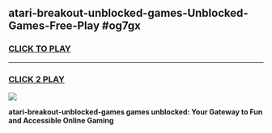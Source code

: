 
## atari-breakout-unblocked-games-Unblocked-Games-Free-Play #og7gx
<h3>
<a href="https://us.freeplayer.one?title=atari-breakout-unblocked-games&ref=9M">CLICK TO PLAY</a></h3>
<hr>

<h3>
<a href="https://us.freeplayer.one?title=atari-breakout-unblocked-games&ref=9M">CLICK 2 PLAY</a>
  
</h3>

<a href="https://us.freeplayer.one?title=atari-breakout-unblocked-games&ref=9M"><img src="https://clearcache.store/games.png"></a>


**atari-breakout-unblocked-games games unblocked: Your Gateway to Fun and Accessible Online Gaming**
